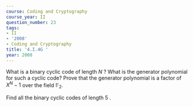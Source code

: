 ```yaml
---
course: Coding and Cryptography
course_year: II
question_number: 23
tags:
- II
- '2008'
- Coding and Cryptography
title: '4.I.4G '
year: 2008
---
```



What is a binary cyclic code of length $N$ ? What is the generator polynomial for such a cyclic code? Prove that the generator polynomial is a factor of $X^{N}-1$ over the field $\mathbb{F}_{2}$.

Find all the binary cyclic codes of length 5 .
